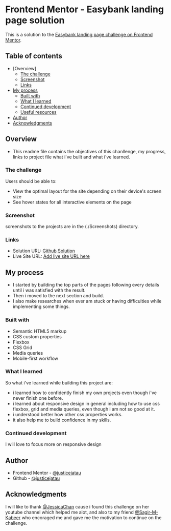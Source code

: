 # Frontend Mentor - Easybank landing page solution

This is a solution to the [Easybank landing page challenge on Frontend Mentor](https://www.frontendmentor.io/challenges/easybank-landing-page-WaUhkoDN).

## Table of contents

- [Overview]
  - [The challenge](#the-challenge)
  - [Screenshot](#screenshot)
  - [Links](#links)
- [My process](#my-process)
  - [Built with](#built-with)
  - [What I learned](#what-i-learned)
  - [Continued development](#continued-development)
  - [Useful resources](#useful-resources)
- [Author](#author)
- [Acknowledgments](#acknowledgments)

## Overview
- This readme file contains the objectives of this chanllenge, my progress, links to project file what i've built and what i've learned.

### The challenge

Users should be able to:

- View the optimal layout for the site depending on their device's screen size
- See hover states for all interactive elements on the page

### Screenshot

screenshots to the projects are in the (./Screenshots) directory.

### Links

- Solution URL: [Github Solution](https://github.com/JusticeJatau/Front_End_Mentor_Challenge?tab=readme-ov-file)
- Live Site URL: [Add live site URL here](https://your-live-site-url.com)

## My process

- I started by building the top parts of the pages following every details until i was satisfied with the result.
- Then i moved to the next section and build.
- I also make researches when ever am stuck or having difficulties while implementing some things.

### Built with

- Semantic HTML5 markup
- CSS custom properties
- Flexbox
- CSS Grid
- Media queries
- Mobile-first workflow

### What I learned

So what i've learned while building this project are:

- i learned how to confidently finish my own projects even though i've never finish one before.
- i learned about responsive design in general including how to use css flexbox, grid and media queries, even though i am not so good at it.
- i understood better how other css properties works.
- it also help me to build confidence in my skills.

### Continued development

I will love to focus more on responsive design

## Author

- Frontend Mentor - [@justicejatau](https://www.frontendmentor.io/profile/JusticeJatau)
- Github - [@justicejatau](https://github.com/JusticeJatau)

## Acknowledgments

I will like to thank [@JessicaChan](https://www.youtube.com/thecodercoder) cause i found this challenge on her youtube channel which helped me alot, and also to my friend [@Sagir-M-Kabeer](https://github.com/Sageer-M-Kabeer) who encoraged me and gave me the motivation to continue on the challenge.

